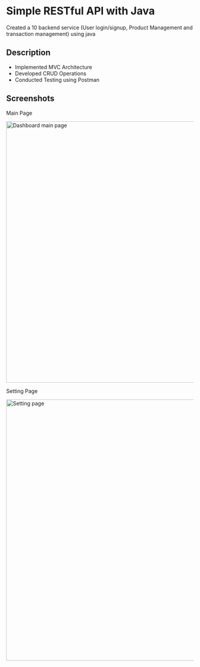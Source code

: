 # Simple RESTful API with Java

Created a 10 backend service (User login/signup, Product Management and transaction management) using java

## Description

- Implemented MVC Architecture
- Developed CRUD Operations
- Conducted Testing using Postman

## Screenshots

<p align="center">
  <p>Main Page</p>
  <img src="https://github.com/irvanwn/Restful-java-tugas/img-postman-testing/editData.jpg" alt="Dashboard main page" width="700"/>
  <p>Setting Page</p>
  <img src="https://github.com/irvanwn/Restful-java-tugas/img-postman-testing/login.jpg" alt="Setting page" width="700"/>
</p>

